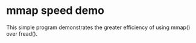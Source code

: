 # mmap speed demo

This simple program demonstrates the greater efficiency of using mmap() over fread().
